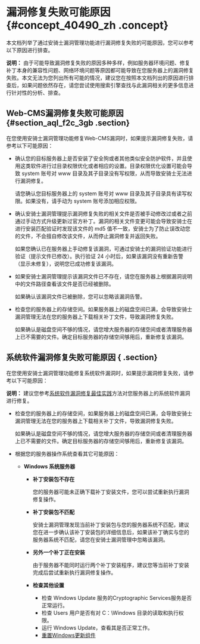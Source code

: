 # 漏洞修复失败可能原因 {#concept_40490_zh .concept}

本文档列举了通过安骑士漏洞管理功能进行漏洞修复失败的可能原因，您可以参考以下原因进行排查。

**说明：** 由于可能导致漏洞修复失败的原因多种多样，例如服务器环境问题、修复补丁本身的兼容性问题、网络环境问题等原因都可能导致在您服务器上的漏洞修复失败。本文无法为您列出所有可能的情况，建议您在按照本文档列出的原因进行排查后，如果问题依然存在，请您尝试使用搜索引擎查找与此漏洞相关的更多信息进行针对性的分析、排查。

## Web-CMS漏洞修复失败可能原因 {#section_aql_f2c_3gb .section}

在您使用安骑士漏洞管理功能修复Web-CMS漏洞时，如果提示漏洞修复失败，请参考以下可能原因：

-   确认您的目标服务器上是否安装了安全狗或者其他类似安全防护软件，并且使用这类软件进行过目录权限优化或者相应的设置。目录权限优化设置可能会导致 system 账号对 www 目录及其子目录没有写权限，从而导致安骑士无法进行漏洞修复。

    请您确认您目标服务器上的 system 账号对 www 目录及其子目录具有读写权限。如果没有，请手动为 system 账号添加相应权限。

-   确认安骑士漏洞管理提示漏洞修复失败的相关文件是否被手动修改过或者之前通过手动方式升级更新过官方补丁。漏洞的相关文件变更可能会导致安骑士在进行安装匹配验证时发现该文件的 md5 值不一致，安骑士为了防止误改动您的文件，不会擅自修改该文件，从而停止漏洞修复并返回失败。

    如果您确认已在服务器上手动修复该漏洞，可通过安骑士的漏洞验证功能进行验证（提示文件已修改）。执行验证 24 小时后，如果该漏洞没有重新告警（显示未修复），说明您已成功修复该漏洞。

-   如果安骑士漏洞管理提示该漏洞文件已不存在，请您在服务器上根据漏洞说明中的文件路径查看该文件是否已经被删除。

    如果确认该漏洞文件已被删除，您可以忽略该漏洞告警。

-   检查您的服务器上的存储空间。如果服务器上的磁盘空间已满，会导致安骑士漏洞管理无法在您的服务器上下载相关补丁文件，导致漏洞修复失败。

    如果确认是磁盘空间不够的情况，请您增大服务器的存储空间或者清理服务器上已不需要的文件。确定目标服务器的存储空间够用后，重新修复该漏洞。


## 系统软件漏洞修复失败可能原因 { .section}

在您使用安骑士漏洞管理功能修复系统软件漏洞时，如果提示漏洞修复失败，请参考以下可能原因：

**说明：** 建议您参考[系统软件漏洞修复最佳实践](intl.zh-CN/常见问题/常见问题隐藏目录/服务器软件漏洞修复最佳实践.md#)方法对您服务器上的系统软件漏洞进行修复。

-   检查您的服务器上的存储空间，如果服务器上的磁盘空间已满，会导致安骑士漏洞管理无法在您的服务器上下载相关补丁文件，导致漏洞修复失败。

    如果确认是磁盘空间不够的情况，请您增大服务器的存储空间或者清理服务器上已不需要的文件。确定目标服务器的存储空间够用后，重新修复该漏洞。

-   根据您的服务器操作系统查看其它可能原因：
    -   **Windows 系统服务器** 
        -   **补丁安装包不存在**

            您的服务器可能未正确下载补丁安装文件，您可以尝试重新执行漏洞修复操作。

        -   **补丁安装包不匹配**

            安骑士漏洞管理发现当前补丁安装包与您的服务器系统不匹配，建议您在进一步确认该补丁安装包的详细信息后，如果该补丁确实与您的服务器系统不匹配，请您在安骑士漏洞管理中忽略该漏洞。

        -   **另外一个补丁正在安装**

            由于服务器不能同时运行两个补丁安装程序，建议您等当前补丁安装完成后尝试重新执行漏洞修复操作。

        -   **检查其他设置**
            -   检查 Windows Update 服务的Cryptographic Services服务是否正常运行。
            -   检查 Users 用户是否有对 C：\\Windows 目录的读取和执行权限。
            -   运行 Windows Update，查看其是否正常工作。
            -   [重置Windows更新组件](https://support.microsoft.com/zh-cn/help/971058/how-do-i-reset-windows-update-components)

